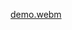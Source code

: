 [demo.webm](https://github.com/marwaoneis/task-manager-project/assets/110203332/e3385060-78d1-4366-9b90-c42bb18a7bfc)

